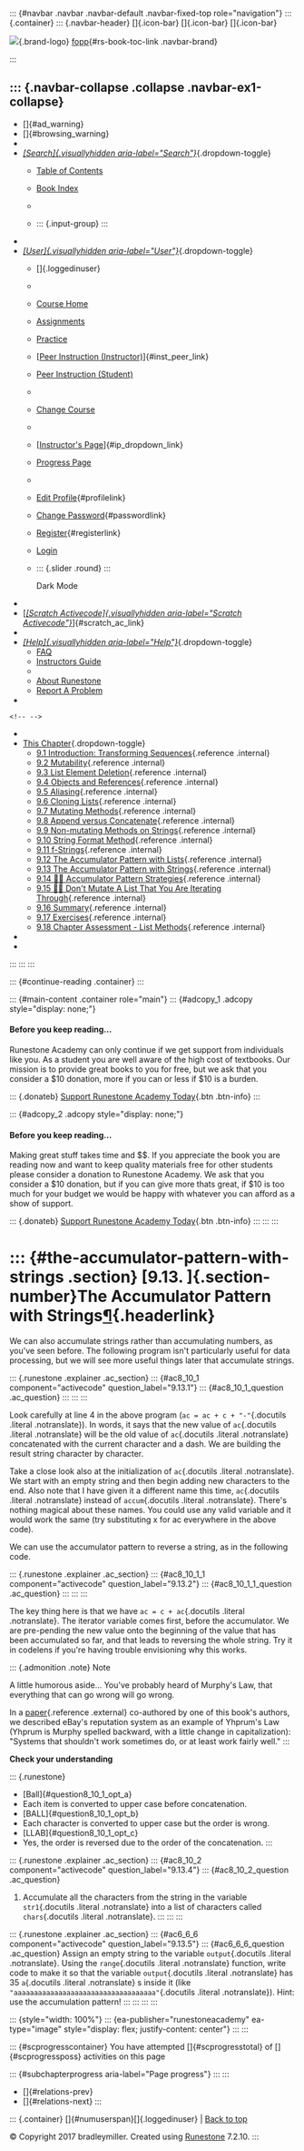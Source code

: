 ::: {#navbar .navbar .navbar-default .navbar-fixed-top role="navigation"}
::: {.container}
::: {.navbar-header}
[]{.icon-bar} []{.icon-bar} []{.icon-bar}

<div>

[![](../_static/img/RAIcon.png)](/runestone/default/user/login){.brand-logo}
[fopp](../index.html){#rs-book-toc-link .navbar-brand}

</div>
:::

::: {.navbar-collapse .collapse .navbar-ex1-collapse}
-   
-   []{#ad_warning}
-   []{#browsing_warning}
-   
-   [*[Search]{.visuallyhidden
    aria-label="Search"}*](#){.dropdown-toggle}
    -   [Table of Contents](../index.html)

    -   [Book Index](../genindex.html)

    -   

    -   ::: {.input-group}
        :::
-   
-   [*[User]{.visuallyhidden aria-label="User"}*](#){.dropdown-toggle}
    -   []{.loggedinuser}

    -   

    -   [Course Home](/ns/course/index)

    -   [Assignments](/assignment/student/chooseAssignment)

    -   [Practice](/runestone/assignments/practice)

    -   [[Peer Instruction
        (Instructor)](/runestone/peer/instructor.html)]{#inst_peer_link}

    -   [Peer Instruction (Student)](/runestone/peer/student.html)

    -   

    -   [Change Course](/runestone/default/courses)

    -   

    -   [[Instructor\'s
        Page](/runestone/admin/index)]{#ip_dropdown_link}

    -   [Progress Page](/runestone/dashboard/studentreport)

    -   

    -   [Edit Profile](/runestone/default/user/profile){#profilelink}

    -   [Change
        Password](/runestone/default/user/change_password){#passwordlink}

    -   [Register](/runestone/default/user/register){#registerlink}

    -   [Login](#)

    -   ::: {.slider .round}
        :::

        Dark Mode
-   
-   [[*[Scratch Activecode]{.visuallyhidden
    aria-label="Scratch Activecode"}*](javascript:runestoneComponents.popupScratchAC())]{#scratch_ac_link}
-   
-   [*[Help]{.visuallyhidden aria-label="Help"}*](#){.dropdown-toggle}
    -   [FAQ](http://runestoneinteractive.org/pages/faq.html)
    -   [Instructors Guide](https://guide.runestone.academy)
    -   
    -   [About Runestone](http://runestoneinteractive.org)
    -   [Report A
        Problem](/runestone/default/reportabug?course=fopp&page=TheAccumulatorPatternwithStrings)
-   

```{=html}
<!-- -->
```
-   
-   [This Chapter](../index.html){.dropdown-toggle}
    -   [9.1 Introduction: Transforming
        Sequences](intro-SequenceMutation.html){.reference .internal}
    -   [9.2 Mutability](Mutability.html){.reference .internal}
    -   [9.3 List Element Deletion](ListDeletion.html){.reference
        .internal}
    -   [9.4 Objects and
        References](ObjectsandReferences.html){.reference .internal}
    -   [9.5 Aliasing](Aliasing.html){.reference .internal}
    -   [9.6 Cloning Lists](CloningLists.html){.reference .internal}
    -   [9.7 Mutating Methods](MutatingMethods.html){.reference
        .internal}
    -   [9.8 Append versus
        Concatenate](AppendversusConcatenate.html){.reference .internal}
    -   [9.9 Non-mutating Methods on
        Strings](NonmutatingMethodsonStrings.html){.reference .internal}
    -   [9.10 String Format Method](StringFormatting.html){.reference
        .internal}
    -   [9.11 f-Strings](FStrings.html){.reference .internal}
    -   [9.12 The Accumulator Pattern with
        Lists](TheAccumulatorPatternwithLists.html){.reference
        .internal}
    -   [9.13 The Accumulator Pattern with
        Strings](TheAccumulatorPatternwithStrings.html){.reference
        .internal}
    -   [9.14 👩‍💻 Accumulator Pattern
        Strategies](WPAccumulatorPatternStrategies.html){.reference
        .internal}
    -   [9.15 👩‍💻 Don't Mutate A List That You Are Iterating
        Through](WPDontMutateAListYouIterateThrough.html){.reference
        .internal}
    -   [9.16 Summary](Glossary.html){.reference .internal}
    -   [9.17 Exercises](Exercises.html){.reference .internal}
    -   [9.18 Chapter Assessment - List
        Methods](week4a1.html){.reference .internal}
-   
-   
:::
:::
:::

::: {#continue-reading .container}
:::

::: {#main-content .container role="main"}
::: {#adcopy_1 .adcopy style="display: none;"}
#### Before you keep reading\...

Runestone Academy can only continue if we get support from individuals
like you. As a student you are well aware of the high cost of textbooks.
Our mission is to provide great books to you for free, but we ask that
you consider a \$10 donation, more if you can or less if \$10 is a
burden.

::: {.donateb}
[Support Runestone Academy Today](/runestone/default/donate?ad=1){.btn
.btn-info}
:::

::: {#adcopy_2 .adcopy style="display: none;"}
#### Before you keep reading\...

Making great stuff takes time and \$\$. If you appreciate the book you
are reading now and want to keep quality materials free for other
students please consider a donation to Runestone Academy. We ask that
you consider a \$10 donation, but if you can give more thats great, if
\$10 is too much for your budget we would be happy with whatever you can
afford as a show of support.

::: {.donateb}
[Support Runestone Academy Today](/runestone/default/donate?ad=2){.btn
.btn-info}
:::
:::
:::

::: {#the-accumulator-pattern-with-strings .section}
[9.13. ]{.section-number}The Accumulator Pattern with Strings[¶](#the-accumulator-pattern-with-strings "Permalink to this heading"){.headerlink}
================================================================================================================================================

We can also accumulate strings rather than accumulating numbers, as
you've seen before. The following program isn't particularly useful for
data processing, but we will see more useful things later that
accumulate strings.

::: {.runestone .explainer .ac_section}
::: {#ac8_10_1 component="activecode" question_label="9.13.1"}
::: {#ac8_10_1_question .ac_question}
:::
:::
:::

Look carefully at line 4 in the above program
(`ac = ac + c + "-"`{.docutils .literal .notranslate}). In words, it
says that the new value of `ac`{.docutils .literal .notranslate} will be
the old value of `ac`{.docutils .literal .notranslate} concatenated with
the current character and a dash. We are building the result string
character by character.

Take a close look also at the initialization of `ac`{.docutils .literal
.notranslate}. We start with an empty string and then begin adding new
characters to the end. Also note that I have given it a different name
this time, `ac`{.docutils .literal .notranslate} instead of
`accum`{.docutils .literal .notranslate}. There's nothing magical about
these names. You could use any valid variable and it would work the same
(try substituting x for ac everywhere in the above code).

We can use the accumulator pattern to reverse a string, as in the
following code.

::: {.runestone .explainer .ac_section}
::: {#ac8_10_1_1 component="activecode" question_label="9.13.2"}
::: {#ac8_10_1_1_question .ac_question}
:::
:::
:::

The key thing here is that we have `ac = c + ac`{.docutils .literal
.notranslate}. The iterator variable comes first, before the
accumulator. We are pre-pending the new value onto the beginning of the
value that has been accumulated so far, and that leads to reversing the
whole string. Try it in codelens if you're having trouble envisioning
why this works.

::: {.admonition .note}
Note

A little humorous aside... You've probably heard of Murphy's Law, that
everything that can go wrong will go wrong.

In a [paper](https://doi.org/10.1007%2Fs10683-006-4309-2){.reference
.external} co-authored by one of this book's authors, we described
eBay's reputation system as an example of Yhprum's Law (Yhprum is Murphy
spelled backward, with a little change in capitalization): "Systems that
shouldn't work sometimes do, or at least work fairly well."
:::

**Check your understanding**

::: {.runestone}
-   [Ball]{#question8_10_1_opt_a}
-   Each item is converted to upper case before concatenation.
-   [BALL]{#question8_10_1_opt_b}
-   Each character is converted to upper case but the order is wrong.
-   [LLAB]{#question8_10_1_opt_c}
-   Yes, the order is reversed due to the order of the concatenation.
:::

::: {.runestone .explainer .ac_section}
::: {#ac8_10_2 component="activecode" question_label="9.13.4"}
::: {#ac8_10_2_question .ac_question}
1.  Accumulate all the characters from the string in the variable
    `str1`{.docutils .literal .notranslate} into a list of characters
    called `chars`{.docutils .literal .notranslate}.
:::
:::
:::

::: {.runestone .explainer .ac_section}
::: {#ac6_6_6 component="activecode" question_label="9.13.5"}
::: {#ac6_6_6_question .ac_question}
Assign an empty string to the variable `output`{.docutils .literal
.notranslate}. Using the `range`{.docutils .literal .notranslate}
function, write code to make it so that the variable `output`{.docutils
.literal .notranslate} has 35 `a`{.docutils .literal .notranslate} s
inside it (like `"aaaaaaaaaaaaaaaaaaaaaaaaaaaaaaaaaaa"`{.docutils
.literal .notranslate}). Hint: use the accumulation pattern!
:::
:::
:::
:::

::: {style="width: 100%"}
::: {ea-publisher="runestoneacademy" ea-type="image" style="display: flex; justify-content: center"}
:::
:::

::: {#scprogresscontainer}
You have attempted []{#scprogresstotal} of []{#scprogressposs}
activities on this page

::: {#subchapterprogress aria-label="Page progress"}
:::
:::

-   [[](TheAccumulatorPatternwithLists.html)]{#relations-prev}
-   [[](WPAccumulatorPatternStrategies.html)]{#relations-next}
:::

::: {.container}
[]{#numuserspan}[]{.loggedinuser} \| [Back to top](#)

© Copyright 2017 bradleymiller. Created using
[Runestone](http://runestoneinteractive.org/) 7.2.10.
:::
